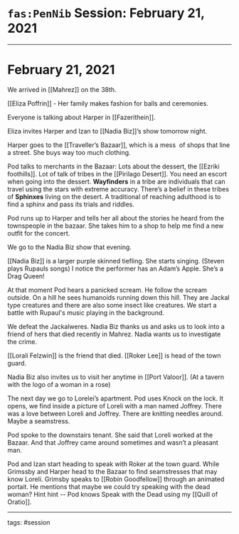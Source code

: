 # `fas:PenNib` Session: February 21, 2021
---

# February 21, 2021
We arrived in [[Mahrez]] on the 38th. 

[[Eliza Poffrin]] - Her family makes fashion for balls and ceremonies.

Everyone is talking about Harper in [[Fazerithein]].

Eliza invites Harper and Izan to [[Nadia Biz]]’s show tomorrow night.

Harper goes to the [[Traveller’s Bazaar]], which is a mess  of shops that line a street. She buys way too much clothing.

Pod talks to merchants in the Bazaar: Lots about the dessert, the [[Ezriki foothills]]. Lot of talk of tribes in the [[Pirilago Desert]]. You need an escort when going into the dessert. **Wayfinders** in a tribe are individuals that can travel using the stars with extreme accuracy. There’s a belief in these tribes of **Sphinxes** living on the desert. A traditional of reaching adulthood is to find a sphinx and pass its trials and riddles.

Pod runs up to Harper and tells her all about the stories he heard from the townspeople in the bazaar. She takes him to a shop to help me find a new outfit for the concert.

We go to the Nadia Biz show that evening.
  
[[Nadia Biz]] is a larger purple skinned tiefling. She starts singing. (Steven plays Rupauls songs) I notice the performer has an Adam’s Apple. She’s a Drag Queen!

At that moment Pod hears a panicked scream. He follow the scream outside. On a hill he sees humanoids running down this hill. They are Jackal type creatures and there are also some insect like creatures. We start a battle with Rupaul's music playing in the background.

We defeat the Jackalweres. Nadia Biz thanks us and asks us to look into a friend of hers that died recently in Mahrez. Nadia wants us to investigate the crime.

[[Lorali Felzwin]] is the friend that died. [[Roker Lee]] is head of the town guard.

Nadia Biz also invites us to visit her anytime in [[Port Valoor]]. (At a tavern with the logo of a woman in a rose)

The next day we go to Lorelei’s apartment. Pod uses Knock on the lock. It opens, we find inside a picture of Loreli with a man named Joffrey. There was a love between Loreli and Joffrey. There are knitting needles around. Maybe a seamstress. 

Pod spoke to the downstairs tenant. She said that Loreli worked at the Bazaar. And that Joffrey came around sometimes and wasn’t a pleasant man. 

Pod and Izan start heading to speak with Roker at the town guard. While Grimssby and Harper head to the Bazaar to find seamstresses that may know Loreli. Grimsby speaks to [[Robin Goodfellow]] through an animated portait. He mentions that maybe we could try speaking with the dead woman? Hint hint -- Pod knows Speak with the Dead using my [[Quill of Oratio]].

---

tags: #session